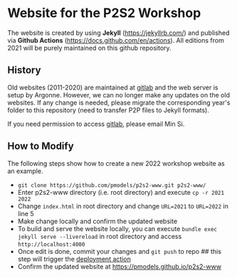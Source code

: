 # Website for the P2S2 Workshop

The website is created by using **Jekyll** (https://jekyllrb.com/) and published via **Github Actions** (https://docs.github.com/en/actions). All editions from 2021 will be purely maintained on this github repository.

## History
Old websites (2011-2020) are maintained at [gitlab](https://gitlab.com/pmodels/websites/p2s2) and the web server is setup by Argonne.
However, we can no longer make any updates on the old websites. If any change is needed, please migrate the corresponding year's folder to
this repository (need to transfer P2P files to Jekyll formats).

If you need permission to access [gitlab](https://gitlab.com/pmodels/websites/p2s2), please email Min Si.

## How to Modify
The following steps show how to create a new 2022 workshop website as an example.

- `git clone https://github.com/pmodels/p2s2-www.git p2s2-www/`
- Enter p2s2-www directory (i.e. root directory) and execute `cp -r 2021 2022`
- Change `index.html` in root directory and change `URL=2021` to `URL=2022` in line 5
- Make change locally and confirm the updated website
- To build and serve the website locally, you can execute `bundle exec jekyll serve --livereload` in root directory and access `http://localhost:4000`
- Once edit is done, commit your changes and `git push` to repo ## this step will trigger the [deployment action](https://github.com/pmodels/p2s2-www/blob/master/.github/workflows/deploy.yml)
- Confirm the updated website at https://pmodels.github.io/p2s2-www
